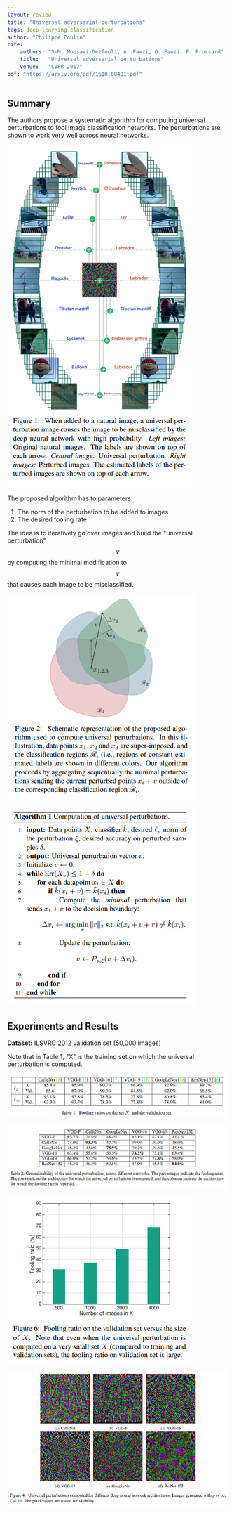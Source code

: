 ```yaml
---
layout: review
title: "Universal adversarial perturbations"
tags: deep-learning classification
author: "Philippe Poulin"
cite:
    authors: "S-M. Moosavi-Dezfooli, A. Fawzi, O. Fawzi, P. Frossard"
    title:   "Universal adversarial perturbations"
    venue:   "CVPR 2017"
pdf: "https://arxiv.org/pdf/1610.08401.pdf"
---
```


## Summary
The authors propose a systematic algorithm for computing universal perturbations to fool image classification networks. The perturbations are shown to work very well across neural networks.

![](/deep-learning/images/univ-adv-perturbations/figure1.png)

The proposed algorithm has to parameters:
1. The norm of the perturbation to be added to images
2. The desired fooling rate

The idea is to iteratively go over images and build the "universal perturbation" $$v$$ by computing the minimal modification to $$v$$ that causes each image to be misclassified.

![](/deep-learning/images/univ-adv-perturbations/figure2.png)

![](/deep-learning/images/univ-adv-perturbations/algorithm1.png)


## Experiments and Results

**Dataset:** ILSVRC 2012 validation set (50,000 images)

Note that in Table 1, "X" is the training set on which the universal perturbation is computed.

![](/deep-learning/images/univ-adv-perturbations/table1.png)

![](/deep-learning/images/univ-adv-perturbations/table2.png)

![](/deep-learning/images/univ-adv-perturbations/figure6.png)

![](/deep-learning/images/univ-adv-perturbations/figure4.png)
